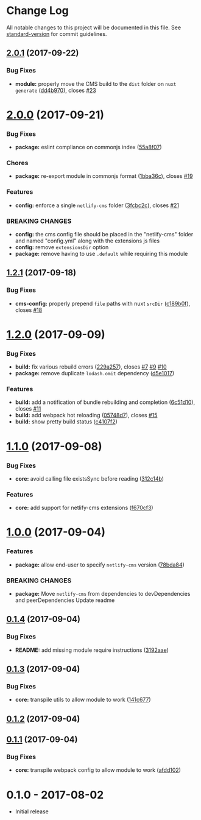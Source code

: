 # Change Log

All notable changes to this project will be documented in this file. See [standard-version](https://github.com/conventional-changelog/standard-version) for commit guidelines.

<a name="2.0.1"></a>
## [2.0.1](https://github.com/medfreeman/nuxt-netlify-cms-module/compare/v2.0.0...v2.0.1) (2017-09-22)


### Bug Fixes

* **module:** properly move the CMS build to the `dist` folder on `nuxt generate` ([dd4b970](https://github.com/medfreeman/nuxt-netlify-cms-module/commit/dd4b970)), closes [#23](https://github.com/medfreeman/nuxt-netlify-cms-module/issues/23)



<a name="2.0.0"></a>
# [2.0.0](https://github.com/medfreeman/nuxt-netlify-cms-module/compare/v1.2.1...v2.0.0) (2017-09-21)


### Bug Fixes

* **package:** eslint compliance on commonjs index ([55a8f07](https://github.com/medfreeman/nuxt-netlify-cms-module/commit/55a8f07))


### Chores

* **package:** re-export module in commonjs format ([1bba36c](https://github.com/medfreeman/nuxt-netlify-cms-module/commit/1bba36c)), closes [#19](https://github.com/medfreeman/nuxt-netlify-cms-module/issues/19)


### Features

* **config:** enforce a single `netlify-cms` folder ([3fcbc2c](https://github.com/medfreeman/nuxt-netlify-cms-module/commit/3fcbc2c)), closes [#21](https://github.com/medfreeman/nuxt-netlify-cms-module/issues/21)


### BREAKING CHANGES

* **config:** the cms config file should be placed in the "netlify-cms" folder and named "config.yml" along with the extensions js files
* **config:** remove `extensionsDir` option
* **package:** remove having to use `.default` while requiring this module



<a name="1.2.1"></a>
## [1.2.1](https://github.com/medfreeman/nuxt-netlify-cms-module/compare/v1.2.0...v1.2.1) (2017-09-18)


### Bug Fixes

* **cms-config:** properly prepend `file` paths with nuxt `srcDir` ([c189b0f](https://github.com/medfreeman/nuxt-netlify-cms-module/commit/c189b0f)), closes [#18](https://github.com/medfreeman/nuxt-netlify-cms-module/issues/18)



<a name="1.2.0"></a>
# [1.2.0](https://github.com/medfreeman/nuxt-netlify-cms-module/compare/v1.1.0...v1.2.0) (2017-09-09)


### Bug Fixes

* **build:** fix various rebuild errors ([229a257](https://github.com/medfreeman/nuxt-netlify-cms-module/commit/229a257)), closes [#7](https://github.com/medfreeman/nuxt-netlify-cms-module/issues/7) [#9](https://github.com/medfreeman/nuxt-netlify-cms-module/issues/9) [#10](https://github.com/medfreeman/nuxt-netlify-cms-module/issues/10)
* **package:** remove duplicate `lodash.omit` dependency ([d5e1017](https://github.com/medfreeman/nuxt-netlify-cms-module/commit/d5e1017))


### Features

* **build:** add a notification of bundle rebuilding and completion ([6c51d10](https://github.com/medfreeman/nuxt-netlify-cms-module/commit/6c51d10)), closes [#11](https://github.com/medfreeman/nuxt-netlify-cms-module/issues/11)
* **build:** add webpack hot reloading ([05748d7](https://github.com/medfreeman/nuxt-netlify-cms-module/commit/05748d7)), closes [#15](https://github.com/medfreeman/nuxt-netlify-cms-module/issues/15)
* **build:** show pretty build status ([c4107f2](https://github.com/medfreeman/nuxt-netlify-cms-module/commit/c4107f2))



<a name="1.1.0"></a>
# [1.1.0](https://github.com/medfreeman/nuxt-netlify-cms-module/compare/v1.0.0...v1.1.0) (2017-09-08)


### Bug Fixes

* **core:** avoid calling file existsSync before reading ([312c14b](https://github.com/medfreeman/nuxt-netlify-cms-module/commit/312c14b))


### Features

* **core:** add support for netlify-cms extensions ([f670cf3](https://github.com/medfreeman/nuxt-netlify-cms-module/commit/f670cf3))



<a name="1.0.0"></a>
# [1.0.0](https://github.com/medfreeman/nuxt-netlify-cms-module/compare/v0.1.4...v1.0.0) (2017-09-04)


### Features

* **package:** allow end-user to specify `netlify-cms` version ([78bda84](https://github.com/medfreeman/nuxt-netlify-cms-module/commit/78bda84))


### BREAKING CHANGES

* **package:** Move `netlify-cms` from dependencies to devDependencies and peerDependencies
Update readme



<a name="0.1.4"></a>
## [0.1.4](https://github.com/medfreeman/nuxt-netlify-cms-module/compare/v0.1.3...v0.1.4) (2017-09-04)


### Bug Fixes

* **README:** add missing module require instructions ([3192aae](https://github.com/medfreeman/nuxt-netlify-cms-module/commit/3192aae))



<a name="0.1.3"></a>
## [0.1.3](https://github.com/medfreeman/nuxt-netlify-cms-module/compare/v0.1.2...v0.1.3) (2017-09-04)


### Bug Fixes

* **core:** transpile utils to allow module to work ([141c677](https://github.com/medfreeman/nuxt-netlify-cms-module/commit/141c677))



<a name="0.1.2"></a>
## [0.1.2](https://github.com/medfreeman/nuxt-netlify-cms-module/compare/v0.1.1...v0.1.2) (2017-09-04)



<a name="0.1.1"></a>
## [0.1.1](https://github.com/medfreeman/nuxt-netlify-cms-module/compare/0.1.0...0.1.1) (2017-09-04)


### Bug Fixes

* **core:** transpile webpack config to allow module to work ([afdd102](https://github.com/medfreeman/nuxt-netlify-cms-module/commit/afdd102))



# 0.1.0 - 2017-08-02

- Initial release
